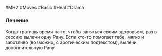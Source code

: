 #MH2 #Moves #Basic #Heal #Drama 

### Лечение 

Когда тратишь время на то, чтобы заняться своим здоровьем, раз в сессию вылечи одну Рану. Если кто-то помогает тебе, мягко и заботливо (возможно, с эротическим подтекстом), вылечи дополнительную Рану